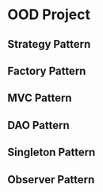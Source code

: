 # OOD Project
## Strategy Pattern
## Factory Pattern
## MVC Pattern
## DAO Pattern
## Singleton Pattern
## Observer Pattern

